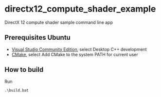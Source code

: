 # directx12_compute_shader_example

DirectX 12 compute shader sample command line app

## Prerequisites Ubuntu

- [Visual Studio Community Edition](https://visualstudio.microsoft.com/thank-you-downloading-visual-studio/?sku=Community), select Desktop C++ development
- [CMake](https://cmake.org/download/), select Add CMake to the system PATH for current user

## How to build

Run

```
.\build.bat
```
